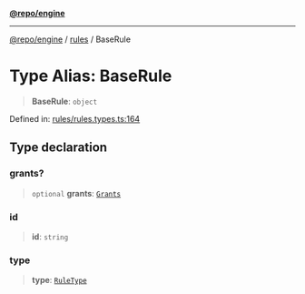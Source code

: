 [**@repo/engine**](../../README.md)

***

[@repo/engine](../../modules.md) / [rules](../README.md) / BaseRule

# Type Alias: BaseRule

> **BaseRule**: `object`

Defined in: [rules/rules.types.ts:164](https://github.com/alexqguo/drinking-board-game-v3/blob/1123a2491488adcd1534d1bcc4d95b9a9f0d7a43/packages/engine/src/rules/rules.types.ts#L164)

## Type declaration

### grants?

> `optional` **grants**: [`Grants`](Grants.md)

### id

> **id**: `string`

### type

> **type**: [`RuleType`](../enumerations/RuleType.md)
